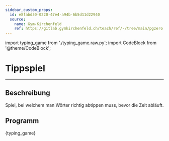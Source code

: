 ```yaml
---
sidebar_custom_props:
  id: e8fabd30-0220-47e4-a94b-6b5d11d22940
  source:
    name: Gym-Kirchenfeld
    ref: https://gitlab.gymkirchenfeld.ch/teach/ref/-/tree/main/pgzero
---
```


import typing_game from './typing_game.raw.py';
import CodeBlock from '@theme/CodeBlock';


# Tippspiel
---

## Beschreibung

Spiel, bei welchem man Wörter richtig abtippen muss, bevor die Zeit abläuft.

## Programm

<CodeBlock language='python'>
{typing_game}
</CodeBlock>